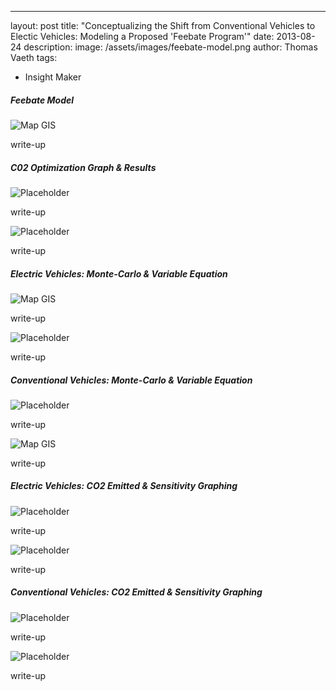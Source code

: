 ---
layout: post
title: "Conceptualizing the Shift from Conventional Vehicles to Electic Vehicles: Modeling a Proposed 'Feebate Program'"
date: 2013-08-24
description: 
image: /assets/images/feebate-model.png
author: Thomas Vaeth
tags: 
  - Insight Maker

##### Feebate Model

![Map GIS](/assets/images/feebate-model.png)

write-up


##### C02 Optimization Graph & Results

![Placeholder](/assets/images/C02-Optimization-graph.png)

write-up

![Placeholder](/assets/images/CO2-Optimization-results.png)

write-up

##### Electric Vehicles: Monte-Carlo & Variable Equation

![Map GIS](/assets/images/EV-Monte-Carlo.png)

write-up

![Placeholder](/assets/images/EV-Variable-Equation.png)

write-up

##### Conventional Vehicles: Monte-Carlo & Variable Equation

![Placeholder](/assets/images/CV-Monte-Carlo.png)

write-up

![Map GIS](/assets/images/CV-Variable-Equation.png)

write-up

##### Electric Vehicles: CO2 Emitted & Sensitivity Graphing

![Placeholder](/assets/images/EV-CO2-Emitted.png)

write-up

![Placeholder](/assets/images/EV-sensitivity-graph.png)

write-up

##### Conventional Vehicles: CO2 Emitted & Sensitivity Graphing

![Placeholder](/assets/images/CV-C02-Emitted.png)

write-up

![Placeholder](/assets/images/Total-CO2-Sensitivity.png)

write-up